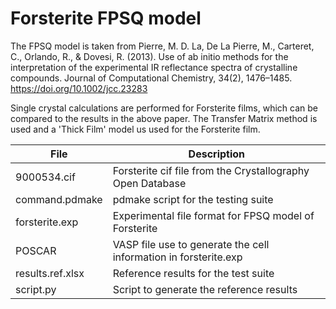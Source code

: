 # Forsterite FPSQ model

The FPSQ model is  taken from Pierre, M. D. La, De La Pierre, M., Carteret, C., Orlando, R., & Dovesi, R. (2013). Use of ab initio methods for the interpretation of the experimental IR reflectance spectra of crystalline compounds. Journal of Computational Chemistry, 34(2), 1476–1485. https://doi.org/10.1002/jcc.23283

Single crystal calculations are performed for Forsterite films, which can be compared to the results in the above paper.  The Transfer Matrix method is used and a 'Thick Film' model us used for the Forsterite film.

| File                  | Description                                                |
| --------------------- | ---------------------------------------------------------- |
| 9000534.cif		| Forsterite cif file from the Crystallography Open Database |
| command.pdmake	| pdmake script for the testing suite |
| forsterite.exp	| Experimental file format for FPSQ model of Forsterite |
| POSCAR		| VASP file use to generate the cell information in forsterite.exp |
| results.ref.xlsx	| Reference results for the test suite |
| script.py		| Script to generate the reference results |
